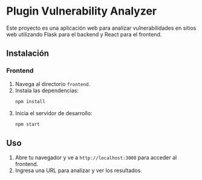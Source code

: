 # Plugin Vulnerability Analyzer

Este proyecto es una aplicación web para analizar vulnerabilidades en sitios web utilizando Flask para el backend y React para el frontend.

## Instalación


### Frontend

1. Navega al directorio `frontend`.
2. Instala las dependencias:
    ```bash
    npm install
    ```
3. Inicia el servidor de desarrollo:
    ```bash
    npm start
    ```

## Uso

1. Abre tu navegador y ve a `http://localhost:3000` para acceder al frontend.
2. Ingresa una URL para analizar y ver los resultados.
